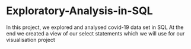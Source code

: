 # Exploratory-Analysis-in-SQL
In this project, we explored and analysed covid-19 data set in SQL
At the end we created a view of our select statements which we will use for our visualisation project 
